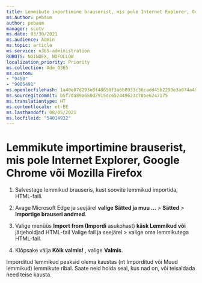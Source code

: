 ```yaml
---
title: Lemmikute importimine brauserist, mis pole Internet Explorer, Google Chrome või Mozilla Firefox
ms.author: pebaum
author: pebaum
manager: scotv
ms.date: 03/30/2021
ms.audience: Admin
ms.topic: article
ms.service: o365-administration
ROBOTS: NOINDEX, NOFOLLOW
localization_priority: Priority
ms.collection: Adm_O365
ms.custom:
- "9450"
- "9005491"
ms.openlocfilehash: 1a40e87d293e8f48650f3a6b8933c36cadd45b2290e3a074a499c964a274d59b
ms.sourcegitcommit: b5f7da89a650d2915dc652449623c78be6247175
ms.translationtype: HT
ms.contentlocale: et-EE
ms.lasthandoff: 08/05/2021
ms.locfileid: "54014932"
---
```

# <a name="import-favorites-from-a-browser-other-than-internet-explorer-google-chrome-or-mozilla-firefox"></a>Lemmikute importimine brauserist, mis pole Internet Explorer, Google Chrome või Mozilla Firefox

1. Salvestage lemmikud brauseris, kust soovite lemmikud importida, HTML-faili.

1. Avage Microsoft Edge ja seejärel **valige Sätted ja muu ...**  >  **Sätted**  >  **Importige brauseri andmed**.

1. Valige menüüs **Import from (Impordi** asukohast) **käsk Lemmikud või** järjehoidjad HTML-fail Valige fail ja seejärel  >  valige oma lemmikutega HTML-fail.

1. Klõpsake välja **Kõik valmis!** , valige **Valmis**.

Imporditud lemmikud peaksid olema kaustas (nt Imporditud või Muud lemmikud) lemmikute ribal. Saate neid hoida seal, kus nad on, või teisaldada need teise kausta.